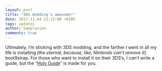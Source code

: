 ```yaml
---
layout: post
title: "3DS modding's awesome!"
date: 2017-11-04 22:12:00 +0100
tags: updates
author: Samplasion
comments: true
---
```

Ultimately, I’m sticking with 3DS modding<!--more-->, and the farther I went in all my life is installing _[the eternal, because, like, Nintendo can’t remove it]_ boot9strap. For those who want to install it on their 3DS’s, I can’t write a guide, but the “[Holy Guide](3ds.guide)” is made for you.